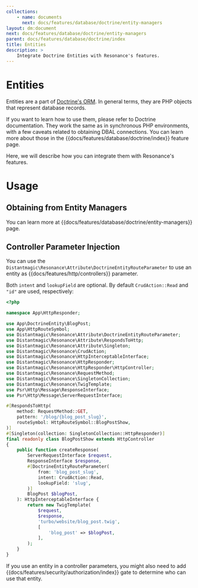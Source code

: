 ```yaml
---
collections: 
    - name: documents
      next: docs/features/database/doctrine/entity-managers
layout: dm:document
next: docs/features/database/doctrine/entity-managers
parent: docs/features/database/doctrine/index
title: Entities
description: >
    Integrate Doctrine Entities with Resonance's features.
---
```


# Entities

Entities are a part of 
[Doctrine's ORM](https://www.doctrine-project.org/projects/orm.html). In 
general terms, they are PHP objects that represent database records.

If you want to learn how to use them, please refer to Doctrine documentation. 
They work the same as in synchronous PHP environments, with a few 
caveats related to obtaining DBAL connections. You can learn more about those 
in the {{docs/features/database/doctrine/index}} feature page.

Here, we will describe how you can integrate them with Resonance's 
features.

# Usage

## Obtaining from Entity Managers

You can learn more at {{docs/features/database/doctrine/entity-managers}} page.

## Controller Parameter Injection

You can use the `Distantmagic\Resonance\Attribute\DoctrineEntityRouteParameter`
to use an entity as {{docs/features/http/controllers}} parameter.

Both `intent` and `lookupField` are optional. By default `CrudAction::Read`
and `"id"` are used, respectively:

```php file:app/HttpResponder/BlogPostShow.php
<?php

namespace App\HttpResponder;

use App\DoctrineEntity\BlogPost;
use App\HttpRouteSymbol;
use Distantmagic\Resonance\Attribute\DoctrineEntityRouteParameter;
use Distantmagic\Resonance\Attribute\RespondsToHttp;
use Distantmagic\Resonance\Attribute\Singleton;
use Distantmagic\Resonance\CrudAction;
use Distantmagic\Resonance\HttpInterceptableInterface;
use Distantmagic\Resonance\HttpResponder;
use Distantmagic\Resonance\HttpResponder\HttpController;
use Distantmagic\Resonance\RequestMethod;
use Distantmagic\Resonance\SingletonCollection;
use Distantmagic\Resonance\TwigTemplate;
use Psr\Http\Message\ResponseInterface;
use Psr\Http\Message\ServerRequestInterface;

#[RespondsToHttp(
    method: RequestMethod::GET,
    pattern: '/blog/{blog_post_slug}',
    routeSymbol: HttpRouteSymbol::BlogPostShow,
)]
#[Singleton(collection: SingletonCollection::HttpResponder)]
final readonly class BlogPostShow extends HttpController
{
    public function createResponse(
        ServerRequestInterface $request,
        ResponseInterface $response,
        #[DoctrineEntityRouteParameter(
            from: 'blog_post_slug', 
            intent: CrudAction::Read,
            lookupField: 'slug',
        )]
        BlogPost $blogPost,
    ): HttpInterceptableInterface {
        return new TwigTemplate(
            $request, 
            $response, 
            'turbo/website/blog_post.twig', 
            [
                'blog_post' => $blogPost,
            ],
        );
    }
}
```

If you use an entity in a controller parameters, you might also need to add 
{{docs/features/security/authorization/index}} gate to determine who can use 
that entity.
